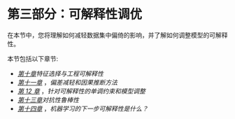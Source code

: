 

# 第三部分：可解释性调优

在本节中，您将理解如何减轻数据集中偏倚的影响，并了解如何调整模型的可解释性。

本节包括以下章节:

*   [*第十章*](B16383_10_ePub_RK.xhtml#_idTextAnchor205)*特征选择与工程可解释性*
*   [*第十一章*](B16383_11_ePub_RK.xhtml#_idTextAnchor231) ，*偏差减轻和因果推断方法*
*   [*第 12 章*](B16383_12_ePub_RK.xhtml#_idTextAnchor261) ，*针对可解释性的单调约束和模型调整*
*   [*第十三章*](B16383_13_ePub_RK.xhtml#_idTextAnchor284)*对抗性鲁棒性*
*   [*第十四章*](B16383_14_ePub_RK.xhtml#_idTextAnchor304) ，*机器学习的下一步可解释性是什么？*